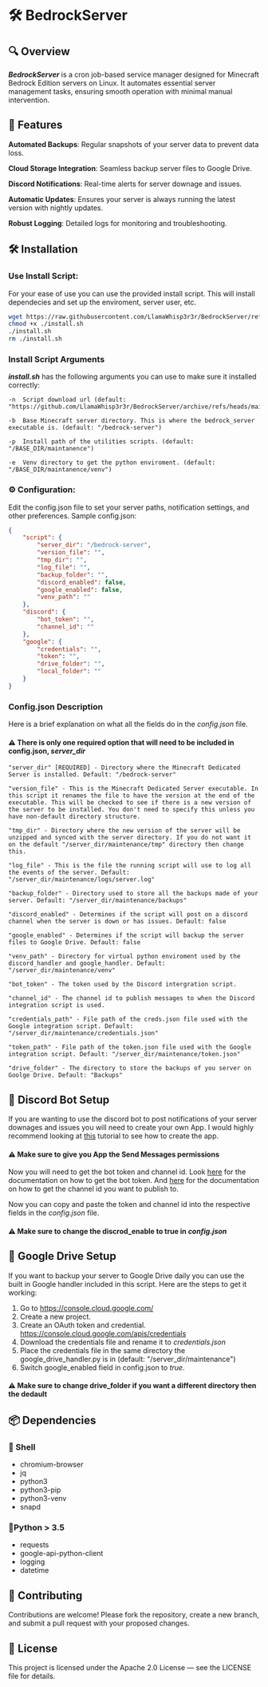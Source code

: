 # 🛠️ BedrockServer

## 🔍 Overview
***BedrockServer*** is a cron job-based service manager designed for Minecraft Bedrock Edition servers on Linux. It automates essential server management tasks, ensuring smooth operation with minimal manual intervention.

## 🚀 Features
**Automated Backups**: Regular snapshots of your server data to prevent data loss.

**Cloud Storage Integration**: Seamless backup server files to Google Drive.

**Discord Notifications**: Real-time alerts for server downage and issues.

**Automatic Updates**: Ensures your server is always running the latest version with nightly updates.

**Robust Logging**: Detailed logs for monitoring and troubleshooting.

## 🛠️ Installation
### Use Install Script:
For your ease of use you can use the provided install script. This will install dependecies and set up the enviroment, server user, etc.

```bash
wget https://raw.githubusercontent.com/LlamaWhisp3r3r/BedrockServer/refs/heads/main/install.sh
chmod +x ./install.sh
./install.sh
rm ./install.sh
```

### Install Script Arguments
***install.sh*** has the following arguments you can use to make sure it installed correctly:

    -n  Script download url (default: "https://github.com/LlamaWhisp3r3r/BedrockServer/archive/refs/heads/main.zip")

    -b  Base Minecraft server directory. This is where the bedrock_server executable is. (default: "/bedrock-server")

    -p  Install path of the utilities scripts. (default: "/BASE_DIR/maintanence")

    -e  Venv directory to get the python enviroment. (default: "/BASE_DIR/maintanence/venv")


### ⚙️ Configuration:
Edit the config.json file to set your server paths, notification settings, and other preferences.
Sample config.json:

```json
{
    "script": {
        "server_dir": "/bedrock-server",
        "version_file": "",
        "tmp_dir": "",
        "log_file": "",
        "backup_folder": "",
        "discord_enabled": false,
        "google_enabled": false,
        "venv_path": ""
    },
    "discord": {
        "bot_token": "",
        "channel_id": ""
    },
    "google": {
        "credentials": "",
        "token": "",
        "drive_folder": "",
        "local_folder": ""
    }
}
```

### Config.json Description
Here is a brief explanation on what all the fields do in the *config.json* file.

#### ⚠️ There is only one required option that will need to be included in config.json, ***server_dir***

    "server_dir" [REQUIRED] - Directory where the Minecraft Dedicated Server is installed. Default: "/bedrock-server"

    "version_file" - This is the Minecraft Dedicated Server executable. In this script it renames the file to have the version at the end of the executable. This will be checked to see if there is a new version of the server to be installed. You don't need to specify this unless you have non-default directory structure.

    "tmp_dir" - Directory where the new version of the server will be unzipped and synced with the server directory. If you do not want it on the default "/server_dir/maintenance/tmp" directory then change this.

    "log_file" - This is the file the running script will use to log all the events of the server. Default: "/server_dir/maintenance/logs/server.log"

    "backup_folder" - Directory used to store all the backups made of your server. Default: "/server_dir/maintenance/backups"

    "discord_enabled" - Determines if the script will post on a discord channel when the server is down or has issues. Default: false

    "google_enabled" - Determines if the script will backup the server files to Google Drive. Default: false

    "venv_path" - Directory for virtual python enviroment used by the discord_handler and google_handler. Default: "/server_dir/maintenance/venv"

    "bot_token" - The token used by the Discord intergration script.

    "channel_id" - The channel id to publish messages to when the Discord integration script is used.

    "credentials_path" - File path of the creds.json file used with the Google integration script. Default: "/server_dir/maintenance/credentials.json"

    "token_path" - File path of the token.json file used with the Google integration script. Default: "/server_dir/maintenance/token.json"

    "drive_folder" - The directory to store the backups of you server on Goolge Drive. Default: "Backups"

    

## 🤖 Discord Bot Setup
If you are wanting to use the discord bot to post notifications of your server downages and issues you will need to create your own App. I would highly recommend looking at [this](https://discordpy.readthedocs.io/en/stable/discord.html) tutorial to see how to create the app. 

#### ⚠️ Make sure to give you App the Send Messages permissions 

Now you will need to get the bot token and channel id. Look [here](https://www.writebots.com/discord-bot-token/) for the documentation on how to get the bot token. And [here](https://docs.statbot.net/docs/faq/general/how-find-id/) for the documentation on how to get the channel id you want to publish to.

Now you can copy and paste the token and channel id into the respective fields in the *config.json* file.

#### ⚠️ Make sure to change the discrod_enable to **true** in *config.json*

## 🚗 Google Drive Setup
If you want to backup your server to Google Drive daily you can use the built in Google handler included in this script. Here are the steps to get it working:

1. Go to https://console.cloud.google.com/
2. Create a new project.
3. Create an OAuth token and credential. https://console.cloud.google.com/apis/credentials
4. Download the credentials file and rename it to *credentials.json*
5. Place the credentials file in the same directory the google_drive_handler.py is in (default: "/server_dir/maintenance")
6. Switch google_enabled field in config.json to *true*.

#### ⚠️ Make sure to change drive_folder if you want a different directory then the dedault

## 📦 Dependencies
### 🐚 Shell
- chromium-browser
- jq
- python3
- python3-pip
- python3-venv
- snapd
### 🐍Python > 3.5
- requests
- google-api-python-client
- logging
- datetime


## 🤝 Contributing
Contributions are welcome! Please fork the repository, create a new branch, and submit a pull request with your proposed changes.

## 📄 License
This project is licensed under the Apache 2.0 License — see the LICENSE file for details.